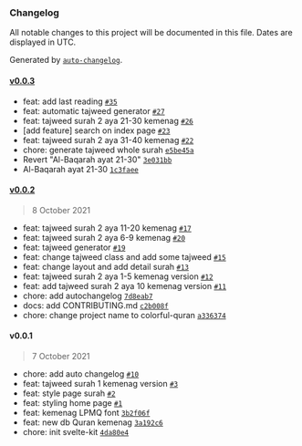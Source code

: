 ### Changelog

All notable changes to this project will be documented in this file. Dates are displayed in UTC.

Generated by [`auto-changelog`](https://github.com/CookPete/auto-changelog).

#### [v0.0.3](https://github.com/kodepintar/colorful-quran/compare/v0.0.2...v0.0.3)

- feat: add last reading [`#35`](https://github.com/kodepintar/colorful-quran/pull/35)
- feat: automatic tajweed generator [`#27`](https://github.com/kodepintar/colorful-quran/pull/27)
- feat: tajweed surah 2 aya 21-30 kemenag [`#26`](https://github.com/kodepintar/colorful-quran/pull/26)
- [add feature] search on index page [`#23`](https://github.com/kodepintar/colorful-quran/pull/23)
- feat: tajweed surah 2 aya 31-40 kemenag [`#22`](https://github.com/kodepintar/colorful-quran/pull/22)
- chore: generate tajweed whole surah [`e5be45a`](https://github.com/kodepintar/colorful-quran/commit/e5be45af4b389f57a0aecaafc760e3d61117e688)
- Revert "Al-Baqarah ayat 21-30" [`3e031bb`](https://github.com/kodepintar/colorful-quran/commit/3e031bb5fa78fbc5fa83ca5896cdf5db841fbda6)
- Al-Baqarah ayat 21-30 [`1c3faee`](https://github.com/kodepintar/colorful-quran/commit/1c3faee35e00e377fd752a2c0909a55dc2c552dd)

#### [v0.0.2](https://github.com/kodepintar/colorful-quran/compare/v0.0.1...v0.0.2)

> 8 October 2021

- feat: tajweed surah 2 aya 11-20 kemenag [`#17`](https://github.com/kodepintar/colorful-quran/pull/17)
- feat: tajweed surah 2 aya 6-9 kemenag [`#20`](https://github.com/kodepintar/colorful-quran/pull/20)
- feat: tajweed generator [`#19`](https://github.com/kodepintar/colorful-quran/pull/19)
- feat: change tajweed class and add some tajweed [`#15`](https://github.com/kodepintar/colorful-quran/pull/15)
- feat: change layout and add detail surah [`#13`](https://github.com/kodepintar/colorful-quran/pull/13)
- feat: tajweed surah 2 aya 1-5 kemenag version [`#12`](https://github.com/kodepintar/colorful-quran/pull/12)
- feat: add tajweed surah 2 aya 10 kemenag version [`#11`](https://github.com/kodepintar/colorful-quran/pull/11)
- chore: add autochangelog [`7d8eab7`](https://github.com/kodepintar/colorful-quran/commit/7d8eab7e32f39275357123079dbdd9a0d309d926)
- docs: add CONTRIBUTING.md [`c2b008f`](https://github.com/kodepintar/colorful-quran/commit/c2b008f6b2bed25df339d5671492d99c4f4e7066)
- chore: change project name to colorful-quran [`a336374`](https://github.com/kodepintar/colorful-quran/commit/a3363740ea73e4f2e59e489b16a1d9497ab601ba)

#### v0.0.1

> 7 October 2021

- chore: add auto changelog [`#10`](https://github.com/kodepintar/colorful-quran/pull/10)
- feat: tajweed surah 1 kemenag version [`#3`](https://github.com/kodepintar/colorful-quran/pull/3)
- feat: style page surah [`#2`](https://github.com/kodepintar/colorful-quran/pull/2)
- feat: styling home page [`#1`](https://github.com/kodepintar/colorful-quran/pull/1)
- feat: kemenag LPMQ font [`3b2f06f`](https://github.com/kodepintar/colorful-quran/commit/3b2f06f3dd54057174bf72bb506fbd166c6ca5ed)
- feat: new db Quran kemenag [`3a192c6`](https://github.com/kodepintar/colorful-quran/commit/3a192c666aa45e7f054b8d6edd60214b286709c1)
- chore: init svelte-kit [`4da80e4`](https://github.com/kodepintar/colorful-quran/commit/4da80e4318c6e109d1abb1e3146189e00db7d6b1)
